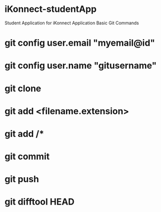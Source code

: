 # iKonnect-studentApp
Student Application for iKonnect Application
Basic Git Commands

# git config user.email "myemail@id"
# git config user.name "gitusername"
# git clone 
# git add <filename.extension>
# git add <foldername>/*
# git commit
# git push
# git difftool HEAD

